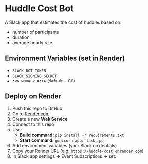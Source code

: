 
# Huddle Cost Bot

A Slack app that estimates the cost of huddles based on:
- number of participants
- duration
- average hourly rate

## Environment Variables (set in Render)
- `SLACK_BOT_TOKEN`
- `SLACK_SIGNING_SECRET`
- `AVG_HOURLY_RATE` (default = 80)

## Deploy on Render
1. Push this repo to GitHub
2. Go to [Render.com](https://render.com)
3. Create a new **Web Service**
4. Connect to this repo
5. Use:
   - **Build command:** `pip install -r requirements.txt`
   - **Start command:** `gunicorn app:flask_app`
6. Add environment variables (your Slack credentials)
7. Copy your Render URL (e.g. `https://huddle-cost.onrender.com`)
8. In Slack app settings → Event Subscriptions → set:
